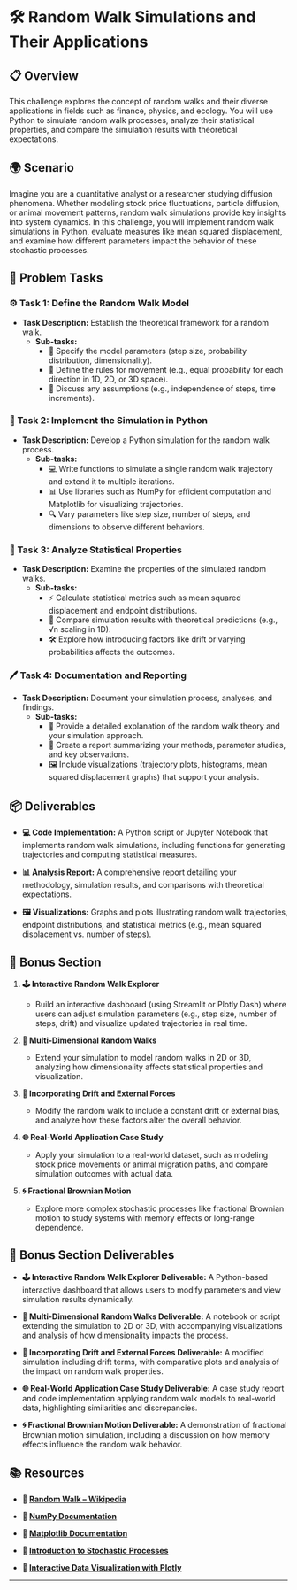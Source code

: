 # 🛠️ Random Walk Simulations and Their Applications

## 📋 Overview
This challenge explores the concept of random walks and their diverse applications in fields such as finance, physics, and ecology. You will use Python to simulate random walk processes, analyze their statistical properties, and compare the simulation results with theoretical expectations.

## 🌍 Scenario
Imagine you are a quantitative analyst or a researcher studying diffusion phenomena. Whether modeling stock price fluctuations, particle diffusion, or animal movement patterns, random walk simulations provide key insights into system dynamics. In this challenge, you will implement random walk simulations in Python, evaluate measures like mean squared displacement, and examine how different parameters impact the behavior of these stochastic processes.

## 📝 Problem Tasks

### ⚙️ Task 1: Define the Random Walk Model
- **Task Description:** Establish the theoretical framework for a random walk.
  - **Sub-tasks:**
    - 📐 Specify the model parameters (step size, probability distribution, dimensionality).
    - 🧮 Define the rules for movement (e.g., equal probability for each direction in 1D, 2D, or 3D space).
    - 🔧 Discuss any assumptions (e.g., independence of steps, time increments).

### 🔬 Task 2: Implement the Simulation in Python
- **Task Description:** Develop a Python simulation for the random walk process.
  - **Sub-tasks:**
    - 💻 Write functions to simulate a single random walk trajectory and extend it to multiple iterations.
    - 📊 Use libraries such as NumPy for efficient computation and Matplotlib for visualizing trajectories.
    - 🔍 Vary parameters like step size, number of steps, and dimensions to observe different behaviors.

### 🔧 Task 3: Analyze Statistical Properties
- **Task Description:** Examine the properties of the simulated random walks.
  - **Sub-tasks:**
    - ⚡ Calculate statistical metrics such as mean squared displacement and endpoint distributions.
    - 🔄 Compare simulation results with theoretical predictions (e.g., √n scaling in 1D).
    - 🛠️ Explore how introducing factors like drift or varying probabilities affects the outcomes.

### 🖊️ Task 4: Documentation and Reporting
- **Task Description:** Document your simulation process, analyses, and findings.
  - **Sub-tasks:**
    - 📄 Provide a detailed explanation of the random walk theory and your simulation approach.
    - 📝 Create a report summarizing your methods, parameter studies, and key observations.
    - 🖼️ Include visualizations (trajectory plots, histograms, mean squared displacement graphs) that support your analysis.

## 📦 Deliverables
- **💻 Code Implementation:**
  A Python script or Jupyter Notebook that implements random walk simulations, including functions for generating trajectories and computing statistical measures.

- **📊 Analysis Report:**
  A comprehensive report detailing your methodology, simulation results, and comparisons with theoretical expectations.

- **🖼️ Visualizations:**
  Graphs and plots illustrating random walk trajectories, endpoint distributions, and statistical metrics (e.g., mean squared displacement vs. number of steps).

## 🎁 Bonus Section
1. **🕹️ Interactive Random Walk Explorer**
   - Build an interactive dashboard (using Streamlit or Plotly Dash) where users can adjust simulation parameters (e.g., step size, number of steps, drift) and visualize updated trajectories in real time.

2. **🧮 Multi-Dimensional Random Walks**
   - Extend your simulation to model random walks in 2D or 3D, analyzing how dimensionality affects statistical properties and visualization.

3. **🔄 Incorporating Drift and External Forces**
   - Modify the random walk to include a constant drift or external bias, and analyze how these factors alter the overall behavior.

4. **🌐 Real-World Application Case Study**
   - Apply your simulation to a real-world dataset, such as modeling stock price movements or animal migration paths, and compare simulation outcomes with actual data.

5. **🌀 Fractional Brownian Motion**
   - Explore more complex stochastic processes like fractional Brownian motion to study systems with memory effects or long-range dependence.

## 🏅 Bonus Section Deliverables
- **🕹️ Interactive Random Walk Explorer Deliverable:**
  A Python-based interactive dashboard that allows users to modify parameters and view simulation results dynamically.

- **🧮 Multi-Dimensional Random Walks Deliverable:**
  A notebook or script extending the simulation to 2D or 3D, with accompanying visualizations and analysis of how dimensionality impacts the process.

- **🔄 Incorporating Drift and External Forces Deliverable:**
  A modified simulation including drift terms, with comparative plots and analysis of the impact on random walk properties.

- **🌐 Real-World Application Case Study Deliverable:**
  A case study report and code implementation applying random walk models to real-world data, highlighting similarities and discrepancies.

- **🌀 Fractional Brownian Motion Deliverable:**
  A demonstration of fractional Brownian motion simulation, including a discussion on how memory effects influence the random walk behavior.

## 📚 Resources

- **🔗 [Random Walk – Wikipedia](https://en.wikipedia.org/wiki/Random_walk)**

- **🔗 [NumPy Documentation](https://numpy.org/doc/stable/)**

- **🔗 [Matplotlib Documentation](https://matplotlib.org/stable/contents.html)**

- **🔗 [Introduction to Stochastic Processes](https://www.probabilitycourse.com/)**

- **🔗 [Interactive Data Visualization with Plotly](https://plotly.com/python/)**

---
